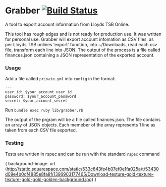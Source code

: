 # Grabber [![Build Status](https://travis-ci.org/cghsystems/grabber.svg?branch=master)](https://travis-ci.org/cghsystems/grabber)

A tool to export account information from Lloyds TSB Online.

This tool has rough edges and is not ready for production use. It was written for personal use. Grabber will export account infomation as CSV files, as per Lloyds TSB onlines 'export' function, into ~/Downloads, read each csv file, transform each line into JSON. The output of the process is a file called finances.json containing a JSON representation of the exported account.

### Usage

Add a file called `private.yml` into `config` in the format:
```
---
user_id: $your_account user_id
password: $your_account_password
secret: $your_account_secret
```

Run `bundle exec ruby lib/grabber.rb`

The output of the prgram will be a file called finances.json. The file contains an array of JSON objects. Each memeber of the array represents 1 line as taken from each CSV file exported.


### Testing 
Tests are written in rspec and can be run with the standard `rspec` command


{ background-image: url (http://static.squarespace.com/static/533c643fe4b07ef0e1fa025a/t/53430d09e4b0cf4885e8fa8f/1396903177465/Download-texture-gold-texture-texture-gold-gold-golden-background.jpg) }
